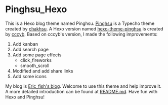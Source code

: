 # Pinghsu_Hexo
This is a Hexo blog theme named Pinghsu. [Pinghsu](https://github.com/chakhsu/pinghsu) is a Typecho theme created by [chakhsu](https://github.com/chakhsu). A Hexo version named [hexo-theme-pinghsu](https://github.com/cccyb/hexo-theme-pinghsu) is created by [cccyb](https://github.com/cccyb). Based on cccyb's version, I made the following improvements:
1. Add kanban
2. Add search page
3. Add some page effects
   - click_fireworks
   - smooth_scroll
4. Modified and add share links
5. Add some icons

My blog is [Eric_fish's blog](https://yyb1995.github.io/). Welcome to use this theme and help improve it. A more detailed introduction can be found at [README.md](./themes/pinghsu/README.md). Have fun with Hexo and Pinghsu!